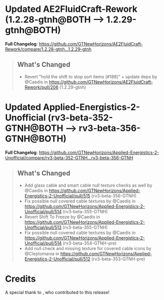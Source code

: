 # Updated AE2FluidCraft-Rework (1.2.28-gtnh@BOTH --> 1.2.29-gtnh@BOTH)
**Full Changelog**: https://github.com/GTNewHorizons/AE2FluidCraft-Rework/compare/1.2.28-gtnh...1.2.29-gtnh
>## What's Changed
> * Revert "hold the shift to stop sort items (#188)" + update deps by @Caedis in https://github.com/GTNewHorizons/AE2FluidCraft-Rework/pull/206 (1.2.29-gtnh)
>

# Updated Applied-Energistics-2-Unofficial (rv3-beta-352-GTNH@BOTH --> rv3-beta-356-GTNH@BOTH)
**Full Changelog**: https://github.com/GTNewHorizons/Applied-Energistics-2-Unofficial/compare/rv3-beta-352-GTNH...rv3-beta-356-GTNH
>## What's Changed
> * Add glass cable and smart cable null texture checks as well by @Caedis in https://github.com/GTNewHorizons/Applied-Energistics-2-Unofficial/pull/515 (rv3-beta-356-GTNH)
> * Fix possible null covered cable textures by @Caedis in https://github.com/GTNewHorizons/Applied-Energistics-2-Unofficial/pull/514 (rv3-beta-355-GTNH)
> * Revert Shift To Freeze by @Caedis in https://github.com/GTNewHorizons/Applied-Energistics-2-Unofficial/pull/513 (rv3-beta-355-GTNH)
> * Fix possible null covered cable textures by @Caedis in https://github.com/GTNewHorizons/Applied-Energistics-2-Unofficial/pull/514 (rv3-beta-354-GTNH-pre)
> * Add null check and missing texture for covered cable icons by @Cleptomania in https://github.com/GTNewHorizons/Applied-Energistics-2-Unofficial/pull/512 (rv3-beta-353-GTNH-pre)
>

# Credits
A special thank to , who contributed to this release!